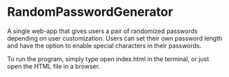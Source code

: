 # RandomPasswordGenerator
A single web-app that gives users a pair of randomized passwords depending on user customization. Users can set their own password length and have the option to enable special characters in their passwords. 

To run the program, simply type open index.html in the terminal, or just open the HTML file in a browser. 

